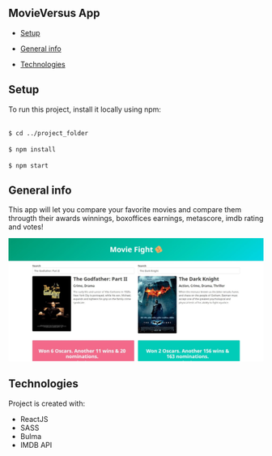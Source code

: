 ## MovieVersus App

- [Setup](#setup)

- [General info](#general-info)

- [Technologies](#technologies)

## Setup

To run this project, install it locally using npm:

```

$ cd ../project_folder

$ npm install

$ npm start

```

## General info

This app will let you compare your favorite movies and compare them througth their awards winnings, boxoffices earnings, metascore, imdb rating and votes!

![MovieVersus Screenshot](Movieversus.jpg)

## Technologies

Project is created with:

- ReactJS
- SASS
- Bulma
- IMDB API
